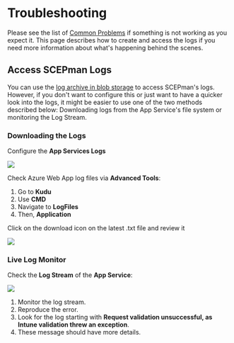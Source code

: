 # Troubleshooting

Please see the list of [Common Problems](general.md) if something is not working as you expect it. This page describes how to create and access the logs if you need more information about what's happening behind the scenes.

## Access SCEPman Logs

You can use the [log archive in blob storage](../../scepman-configuration/optional/log-configuration.md) to access SCEPman's logs. However, if you don't want to configure this or just want to have a quicker look into the logs, it might be easier to use one of the two methods described below: Downloading logs from the App Service's file system or monitoring the Log Stream.

### Downloading the Logs

Configure the **App Services Logs**

![](<../../../.gitbook/assets/event32\_5 (2) (3) (3) (3) (3) (3) (2) (1) (1) (1) (1) (1) (1) (1) (1) (1) (1) (1) (1) (1) (1) (1).png>)

Check Azure Web App log files via **Advanced Tools**:

1. Go to **Kudu**
2. Use **CMD**
3. Navigate to **LogFiles**
4. Then, **Application**

Click on the download icon on the latest .txt file and review it

![](<../../../.gitbook/assets/event32\_3 (2) (7) (4) (1) (1) (1) (1) (1) (1) (1) (1) (1) (1) (1) (11) (1) (1) (1) (6).png>)

### Live Log Monitor

Check the **Log Stream** of the **App Service**:

![](<../../../.gitbook/assets/event32\_6 (3) (3) (3) (3) (3) (3) (2) (1) (1) (1) (1) (1) (1) (1) (1) (1) (1) (1) (1) (1) (1).png>)

1. Monitor the log stream.
2. Reproduce the error.
3. Look for the log starting with **Request validation unsuccessful, as Intune validation threw an exception**.
4. These message should have more details.

